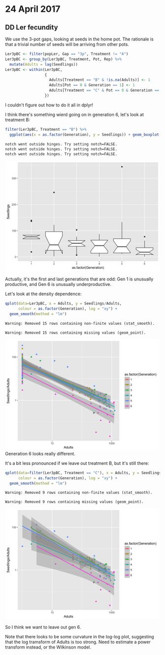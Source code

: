 # 24 April 2017




## DD Ler fecundity
We use the 3-pot gaps, looking at seeds in the home pot. The rationale is that a trivial number of seeds will be arriving from other pots.


```r
Ler3pBC <- filter(popLer, Gap == "3p", Treatment != "A")
Ler3pBC <- group_by(Ler3pBC, Treatment, Pot, Rep) %>%
  mutate(Adults = lag(Seedlings)) 
Ler3pBC <- within(Ler3pBC,
                  {
                    Adults[Treatment == "B" & !is.na(Adults)] <- 1
                    Adults[Pot == 0 & Generation == 1] <- 1
                    Adults[Treatment == "C" & Pot == 0 & Generation == 1] <- 50
                  })
```

I couldn't figure out how to do it all in dplyr!

I think there's something wierd going on in generation 6, let's look at treatment B:


```r
filter(Ler3pBC, Treatment == "B") %>%
  ggplot(aes(x = as.factor(Generation), y = Seedlings)) + geom_boxplot(notch = TRUE) 
```

```
notch went outside hinges. Try setting notch=FALSE.
notch went outside hinges. Try setting notch=FALSE.
notch went outside hinges. Try setting notch=FALSE.
```

<img src="2017-04-24_files/figure-html/Btimeseries-1.png" width="672" />

Actually, it's the first and last generations that are odd: Gen 1 is unusually productive, and Gen 6 is unusually underproductive.

Let's look at the density dependence:

```r
qplot(data=Ler3pBC, x = Adults, y = Seedlings/Adults, 
      colour = as.factor(Generation), log = "xy") + 
  geom_smooth(method = "lm")
```

```
Warning: Removed 15 rows containing non-finite values (stat_smooth).
```

```
Warning: Removed 15 rows containing missing values (geom_point).
```

<img src="2017-04-24_files/figure-html/LerDD_all-1.png" width="672" />
Generation 6 looks really different.

It's a bit less pronounced if we leave out treatment B, but it's still there:

```r
qplot(data=filter(Ler3pBC, Treatment == "C"), x = Adults, y = Seedlings/Adults, 
      colour = as.factor(Generation), log = "xy") + 
  geom_smooth(method = "lm")
```

```
Warning: Removed 9 rows containing non-finite values (stat_smooth).
```

```
Warning: Removed 9 rows containing missing values (geom_point).
```

<img src="2017-04-24_files/figure-html/LerDD-1.png" width="672" />

So I think we want to leave out gen 6. 

Note that there looks to be some curvature in the log-log plot, suggesting that the log tramsform of Adults is too strong. Need to estimate a power transform instead, or the Wilkinson model.
